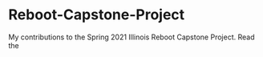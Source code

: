 # Reboot-Capstone-Project
My contributions to the Spring 2021 Illinois Reboot Capstone Project. 
Read the 
